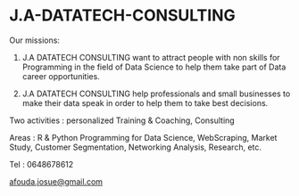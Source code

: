 # J.A-DATATECH-CONSULTING

Our missions:

1) J.A DATATECH CONSULTING want to attract people with non skills for Programming in the field of Data Science to help them take part of Data career opportunities.

2) J.A DATATECH CONSULTING help professionals and small businesses to make their data speak in order to help them to take best decisions.

Two activities : personalized Training & Coaching, Consulting

Areas : R & Python Programming for Data Science, WebScraping, Market Study, Customer Segmentation, Networking Analysis, Research, etc.

Tel : 0648678612

afouda.josue@gmail.com
